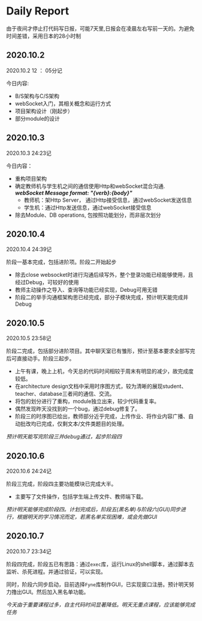 # Daily Report

由于夜间才停止打代码写日报，可能7天里,日报会在凌晨左右写前一天的。为避免时间差错，采用日本的28小时制

## 2020.10.2

2020.10.2 12 ： 05分记

今日内容:

* B/S架构与C/S架构
* webSocket入门，其相关概念和运行方式
* 项目架构设计（刚起步）
* 部分module的设计

## 2020.10.3

2020.10.3 24:23记

今日内容：

* 重构项目架构
* 确定教师机与学生机之间的通信使用Http和webSocket混合沟通. \
    ***webSocket Message format: "{verb}:{body}"***
    * 教师机：架Http Server， 通过Http接受信息，通过webSocket发送信息
    * 学生机：通过Http发送信息，通过webSocket接受信息
* 除去Module、DB operations, 包按照功能划分，而非层次划分


## 2020.10.4

2020.10.4 24:39记

阶段一基本完成，包括进阶项。阶段二开始起步

* 除去close websocket时进行沟通后续写外，整个登录功能已经能够使用，且经过Debug，可较好的使用
* 教师主动操作之导入、查询等功能已经实现，Debug可用无错
* 阶段二的举手沟通框架构思已经完成，部分子模块完成，预计明天能完成并Debug

## 2020.10.5

2020.10.5 23:58记

阶段二完成，包括部分进阶项目。其中聊天室已有雏形，预计至基本要求全部写完后可直接动手。阶段三起步。

* 上午有课，晚上上机，今天总的代码时间相较于周末有明显的减少，故完成度较低。
* 在architecture design文档中采用时序图方式，较为清晰的展现student、teacher、database三者间的通信、交流。
* 将包的划分进行了重构，module独立出来，较少代码重复率。
* 偶然发现昨天没找到的一个bug，通过debug修复了。
* 阶段三的时序图已绘出，教师部分近乎完成，上传作业、将作业内容广播、自动批改均已完成，仅剩文本/文件类题目的处理。

*预计明天能写完阶段三并debug通过，起步阶段四* 

## 2020.10.6

2020.10.6 24:24记

阶段三完成，阶段四主要功能模块已完成大半。

* 主要写了文件操作，包括学生端上传文件、教师端下载。

*预计明天能够完成阶段四。计划完成后，阶段五(黑名单)与阶段六(GUI)同步进行，根据明天的学习情况而定，若黑名单实现困难，或会先做GUI*

## 2020.10.7

2020.10.7 23:34记

阶段四完成，阶段五已有思路：通过`exec`库，运行Linux的shell脚本，通过脚本去监听、杀死进程。并通过验证，可以实现。

同时，阶段六同步启动，目前选择`Fyne`库制作GUI，已实现窗口注册。预计明天努力撸出GUI。然后加入黑名单功能。

*今天由于重要课程过多，自主代码时间显著降低。明天无重点课程，应该能够完成任务*